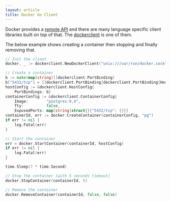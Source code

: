 ```yaml
---
layout: article
title: Docker Go Client
---
```


Docker provides a [remote API](https://docs.docker.com/reference/api/docker_remote_api/)
and there are many language specific client libraries built on top of that.
The [dockerclient](https://github.com/samalba/dockerclient) is one of them.

The below example shows creating a container then stopping and finally
removing that.

```go
// Init the client
docker, _ := dockerclient.NewDockerClient("unix:///var/run/docker.sock", nil)

// Create a container
b := make(map[string][]dockerclient.PortBinding)
b["5432/tcp"] = []dockerclient.PortBinding{dockerclient.PortBinding{HostPort: "5432"}}
hostConfig := &dockerclient.HostConfig{
	PortBindings: b}
containerConfig := &dockerclient.ContainerConfig{
	Image:        "postgres:9.4",
	Tty:          false,
	ExposedPorts: map[string]struct{}{"5432/tcp": {}}}
containerId, err := docker.CreateContainer(containerConfig, "pg")
if err != nil {
	log.Fatal(err)
}

// Start the container
err = docker.StartContainer(containerId, hostConfig)
if err != nil {
	log.Fatal(err)
}

time.Sleep(7 * time.Second)

// Stop the container (with 5 seconds timeout)
docker.StopContainer(containerId, 5)

// Remove the container
docker.RemoveContainer(containerId, false, false)
```

